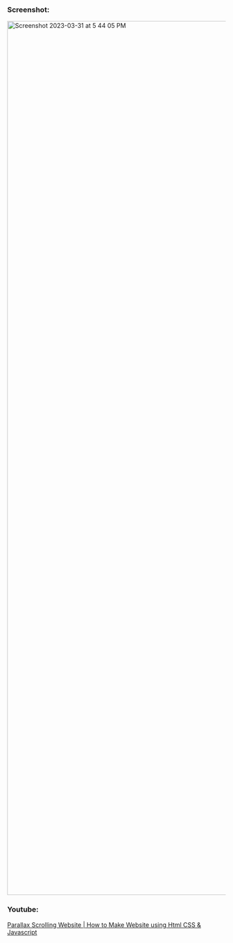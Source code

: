 ### Screenshot:
<img width="2011" alt="Screenshot 2023-03-31 at 5 44 05 PM" src="https://user-images.githubusercontent.com/42660669/229238402-5e5caf58-15dd-4425-92c8-115afedf9482.png">

### Youtube:
[Parallax Scrolling Website | How to Make Website using Html CSS & Javascript](https://www.youtube.com/watch?v=1wfeqDyMUx4&list=WL&index=22)
